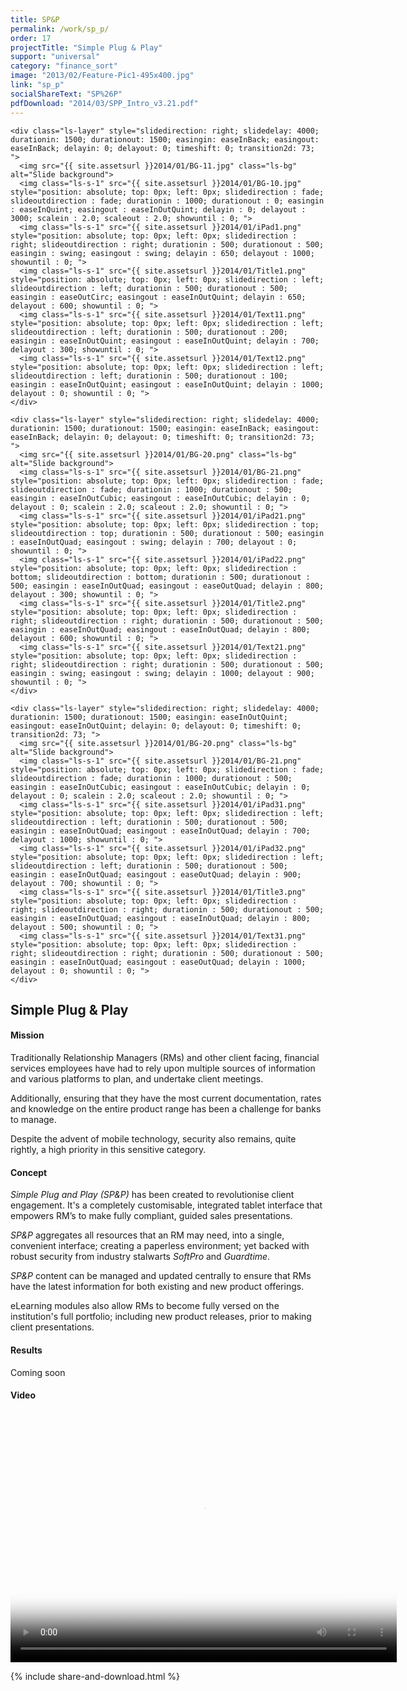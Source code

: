 ```yaml
---
title: SP&P
permalink: /work/sp_p/
order: 17
projectTitle: "Simple Plug & Play"
support: "universal"
category: "finance_sort"
image: "2013/02/Feature-Pic1-495x400.jpg"
link: "sp_p"
socialShareText: "SP%26P"
pdfDownload: "2014/03/SPP_Intro_v3.21.pdf"
---
```

<div class="avia-layerslider">
  <div id="layerslider_1" class="ls-wp-container">

    <div class="ls-layer" style="slidedirection: right; slidedelay: 4000; durationin: 1500; durationout: 1500; easingin: easeInBack; easingout: easeInBack; delayin: 0; delayout: 0; timeshift: 0; transition2d: 73; ">
      <img src="{{ site.assetsurl }}2014/01/BG-11.jpg" class="ls-bg" alt="Slide background">
      <img class="ls-s-1" src="{{ site.assetsurl }}2014/01/BG-10.jpg" style="position: absolute; top: 0px; left: 0px; slidedirection : fade; slideoutdirection : fade; durationin : 1000; durationout : 0; easingin : easeInQuint; easingout : easeInOutQuint; delayin : 0; delayout : 3000; scalein : 2.0; scaleout : 2.0; showuntil : 0; ">
      <img class="ls-s-1" src="{{ site.assetsurl }}2014/01/iPad1.png" style="position: absolute; top: 0px; left: 0px; slidedirection : right; slideoutdirection : right; durationin : 500; durationout : 500; easingin : swing; easingout : swing; delayin : 650; delayout : 1000; showuntil : 0; ">
      <img class="ls-s-1" src="{{ site.assetsurl }}2014/01/Title1.png" style="position: absolute; top: 0px; left: 0px; slidedirection : left; slideoutdirection : left; durationin : 500; durationout : 500; easingin : easeOutCirc; easingout : easeInOutQuint; delayin : 650; delayout : 600; showuntil : 0; ">
      <img class="ls-s-1" src="{{ site.assetsurl }}2014/01/Text11.png" style="position: absolute; top: 0px; left: 0px; slidedirection : left; slideoutdirection : left; durationin : 500; durationout : 200; easingin : easeInOutQuint; easingout : easeInOutQuint; delayin : 700; delayout : 300; showuntil : 0; ">
      <img class="ls-s-1" src="{{ site.assetsurl }}2014/01/Text12.png" style="position: absolute; top: 0px; left: 0px; slidedirection : left; slideoutdirection : left; durationin : 500; durationout : 100; easingin : easeInOutQuint; easingout : easeInOutQuint; delayin : 1000; delayout : 0; showuntil : 0; ">
    </div>

    <div class="ls-layer" style="slidedirection: right; slidedelay: 4000; durationin: 1500; durationout: 1500; easingin: easeInBack; easingout: easeInBack; delayin: 0; delayout: 0; timeshift: 0; transition2d: 73; ">
      <img src="{{ site.assetsurl }}2014/01/BG-20.png" class="ls-bg" alt="Slide background">
      <img class="ls-s-1" src="{{ site.assetsurl }}2014/01/BG-21.png" style="position: absolute; top: 0px; left: 0px; slidedirection : fade; slideoutdirection : fade; durationin : 1000; durationout : 500; easingin : easeInOutCubic; easingout : easeInOutCubic; delayin : 0; delayout : 0; scalein : 2.0; scaleout : 2.0; showuntil : 0; ">
      <img class="ls-s-1" src="{{ site.assetsurl }}2014/01/iPad21.png" style="position: absolute; top: 0px; left: 0px; slidedirection : top; slideoutdirection : top; durationin : 500; durationout : 500; easingin : easeInOutQuad; easingout : swing; delayin : 700; delayout : 0; showuntil : 0; ">
      <img class="ls-s-1" src="{{ site.assetsurl }}2014/01/iPad22.png" style="position: absolute; top: 0px; left: 0px; slidedirection : bottom; slideoutdirection : bottom; durationin : 500; durationout : 500; easingin : easeInOutQuad; easingout : easeOutQuad; delayin : 800; delayout : 300; showuntil : 0; ">
      <img class="ls-s-1" src="{{ site.assetsurl }}2014/01/Title2.png" style="position: absolute; top: 0px; left: 0px; slidedirection : right; slideoutdirection : right; durationin : 500; durationout : 500; easingin : easeInOutQuad; easingout : easeInOutQuad; delayin : 800; delayout : 600; showuntil : 0; ">
      <img class="ls-s-1" src="{{ site.assetsurl }}2014/01/Text21.png" style="position: absolute; top: 0px; left: 0px; slidedirection : right; slideoutdirection : right; durationin : 500; durationout : 500; easingin : swing; easingout : swing; delayin : 1000; delayout : 900; showuntil : 0; ">
    </div>

    <div class="ls-layer" style="slidedirection: right; slidedelay: 4000; durationin: 1500; durationout: 1500; easingin: easeInOutQuint; easingout: easeInOutQuint; delayin: 0; delayout: 0; timeshift: 0; transition2d: 73; ">
      <img src="{{ site.assetsurl }}2014/01/BG-20.png" class="ls-bg" alt="Slide background">
      <img class="ls-s-1" src="{{ site.assetsurl }}2014/01/BG-21.png" style="position: absolute; top: 0px; left: 0px; slidedirection : fade; slideoutdirection : fade; durationin : 1000; durationout : 500; easingin : easeInOutCubic; easingout : easeInOutCubic; delayin : 0; delayout : 0; scalein : 2.0; scaleout : 2.0; showuntil : 0; ">
      <img class="ls-s-1" src="{{ site.assetsurl }}2014/01/iPad31.png" style="position: absolute; top: 0px; left: 0px; slidedirection : left; slideoutdirection : left; durationin : 500; durationout : 500; easingin : easeInOutQuad; easingout : easeInOutQuad; delayin : 700; delayout : 1000; showuntil : 0; ">
      <img class="ls-s-1" src="{{ site.assetsurl }}2014/01/iPad32.png" style="position: absolute; top: 0px; left: 0px; slidedirection : left; slideoutdirection : left; durationin : 500; durationout : 500; easingin : easeInOutQuad; easingout : easeOutQuad; delayin : 900; delayout : 700; showuntil : 0; ">
      <img class="ls-s-1" src="{{ site.assetsurl }}2014/01/Title3.png" style="position: absolute; top: 0px; left: 0px; slidedirection : right; slideoutdirection : right; durationin : 500; durationout : 500; easingin : easeInOutQuad; easingout : easeInOutQuad; delayin : 800; delayout : 500; showuntil : 0; ">
      <img class="ls-s-1" src="{{ site.assetsurl }}2014/01/Text31.png" style="position: absolute; top: 0px; left: 0px; slidedirection : right; slideoutdirection : right; durationin : 500; durationout : 500; easingin : easeInOutQuad; easingout : easeOutQuad; delayin : 1000; delayout : 0; showuntil : 0; ">
    </div>
  </div>
</div>

<div class="wrapper content project-detail" markdown="1">
  <h2 class="content-h2 with-bottom-line">Simple Plug & Play</h2>

#### Mission

Traditionally Relationship Managers (RMs) and other client facing, financial services employees have had to rely upon multiple sources of information and various platforms to plan, and undertake client meetings.

Additionally, ensuring that they have the most current documentation, rates and knowledge on the entire product range has been a challenge for banks to manage.

Despite the advent of mobile technology, security also remains, quite rightly, a high priority in this sensitive category.

#### Concept

_Simple Plug and Play (SP&P)_ has been created to revolutionise client engagement. It's a completely customisable, integrated tablet interface that empowers RM’s to make fully compliant, guided sales presentations.

_SP&P_ aggregates all resources that an RM may need, into a single, convenient interface; creating a paperless environment; yet backed with robust security from industry stalwarts _SoftPro_ and _Guardtime_.

_SP&P_ content can be managed and updated centrally to ensure that RMs have the latest information for both existing and new product offerings.

eLearning modules also allow RMs to become fully versed on the institution's full portfolio; including new product releases, prior to making client presentations.

#### Results

Coming soon

#### Video

<link href="http://vjs.zencdn.net/4.4/video-js.css" rel="stylesheet" />
<script type="text/javascript" src="http://vjs.zencdn.net/4.4/video.js"></script>
<video class="video-js vjs-default-skin" controls="controls" preload="auto" width="618" height="400" poster="{{ site.assetsurl }}2014/04/SSPthumbnail.jpg" data-setup="{}">
  <source src="{{ site.assetsurl }}videos/spp.mp4" type="video/mp4" ></source>
  <source src="{{ site.assetsurl }}videos/spp.webm" type="video/webm" ></source>
  <source src="{{ site.assetsurl }}videos/spp.ogv" type="video/ogg" ></source>
</video>

</div>

{% include share-and-download.html %}

<script>
$(document).ready(function() {
  if (typeof $.fn.layerSlider == "undefined") {
    lsShowNotice('layerslider_1','jquery');
  }
  else if (typeof $.transit == "undefined" || typeof $.transit.modifiedForLayerSlider == "undefined") {
    lsShowNotice('layerslider_1', 'transit');
  }
  else
  {
    $("#layerslider_1").layerSlider({
      width : '1440px',
      height : '600px',
      responsive : true,
      responsiveUnder : 0,
      sublayerContainer : 0,
      autoStart : true,
      pauseOnHover : true,
      firstLayer : 1,
      animateFirstLayer : true,
      randomSlideshow : false,
      twoWaySlideshow : true,
      loops : 0,
      forceLoopNum : true,
      autoPlayVideos : true,
      autoPauseSlideshow : 'auto',
      youtubePreview : 'maxresdefault.jpg',
      keybNav : true,
      touchNav : true,
      skin : 'fullwidth',
      skinsPath : '../../css/LayerSlider/skins/',
      globalBGColor : '#ffffff',
      navPrevNext : true,
      navStartStop : false,
      navButtons : true,
      hoverPrevNext : true,
      hoverBottomNav : false,
      showBarTimer : false,
      showCircleTimer : true,
      thumbnailNavigation : 'disabled',
      tnWidth : 100,
      tnHeight : 60,
      tnContainerWidth : '60%',
      tnActiveOpacity : 35,
      tnInactiveOpacity : 100,
      imgPreload : true,
      yourLogo : false,
      yourLogoStyle : 'left: 10px; top: 10px;',
      yourLogoLink : false,
      yourLogoTarget : '_self',
      cbInit : function(element) { },
      cbStart : function(data) { },
      cbStop : function(data) { },
      cbPause : function(data) { },
      cbAnimStart : function(data) { },
      cbAnimStop : function(data) { },
      cbPrev : function(data) { },
      cbNext : function(data) { }
    });
  }
});
</script>
